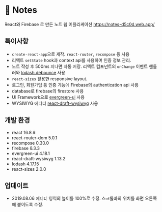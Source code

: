# 📒 Notes
React와 Firebase 로 만든 노트 웹 어플리케이션
https://notes-d5c0d.web.app/


## 특이사항
- `create-react-app`으로 제작. `react-router`, `recompose` 등 사용
- 리엑트 `setState` hook과 context api를 사용하여 인증 정보 관리.
- 노트 작성 후 500ms 지나면 자동 저장. 리엑트 컴포넌트의 `onChange` 이벤트 핸들러와 [lodash.debounce](https://lodash.com/docs/4.17.15#debounce) 사용
- `react-sizes` 활용한 responsive layout. 
- 로그인, 회원가입 등 인증 기능에 Firebase의 authentication api 사용
- database로 firebase의 firestore 사용
- UI Framework으로 [evergreen-ui](https://evergreen.segment.com/) 사용 
- WYSIWYG 에디터 [react-draft-wysiwyg](https://github.com/jpuri/react-draft-wysiwyg) 사용


## 개발 환경
- react 16.8.6
- react-router-dom 5.0.1
- recompose 0.30.0
- firebase 6.3.3
- evergreen-ui 4.18.1
- react-draft-wysiwyg 1.13.2
- lodash 4.17.15
- react-sizes 2.0.0

## 업데이트
- 2019.08.06 에디터 영역의 높이를 100%로 수정. 스크롤바의 위치를 화면 오른쪽에 붙이도록 수정.

